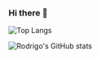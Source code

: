### Hi there 👋

![Top Langs](https://github-readme-stats.vercel.app/api/top-langs/?username=Rodrigo-Flores)

![Rodrigo's GitHub stats](https://github-readme-stats.vercel.app/api?username=Rodrigo-Flores&show_icons=true&theme=radical)


<!--
**Rodrigo-Flores/Rodrigo-Flores** is a ✨ _special_ ✨ repository because its `README.md` (this file) appears on your GitHub profile.

Here are some ideas to get you started:

- 🔭 I’m currently working on ...
- 🌱 I’m currently learning ...
- 👯 I’m looking to collaborate on ...
- 🤔 I’m looking for help with ...
- 💬 Ask me about ...
- 📫 How to reach me: ...
- 😄 Pronouns: ...
- ⚡ Fun fact: ...
-->
